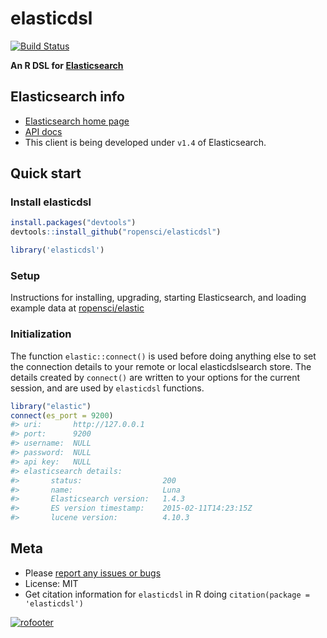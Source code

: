 elasticdsl
=======



[![Build Status](https://api.travis-ci.org/ropensci/elasticdsl.png)](https://travis-ci.org/ropensci/elasticdsl)

**An R DSL for [Elasticsearch](http://elasticsearch.org)**

## Elasticsearch info

* [Elasticsearch home page](http://elasticsearch.org)
* [API docs](http://www.elasticsearch.org/guide/en/elasticsearch/reference/current/index.html)
* This client is being developed under `v1.4` of Elasticsearch.

## Quick start

### Install elasticdsl


```r
install.packages("devtools")
devtools::install_github("ropensci/elasticdsl")
```


```r
library('elasticdsl')
```

### Setup

Instructions for installing, upgrading, starting Elasticsearch, and loading example data at [ropensci/elastic](https://github.com/ropensci/elastic#install-elasticsearch)

### Initialization

The function `elastic::connect()` is used before doing anything else to set the connection details to your remote or local elasticdslsearch store. The details created by `connect()` are written to your options for the current session, and are used by `elasticdsl` functions.


```r
library("elastic")
connect(es_port = 9200)
#> uri:       http://127.0.0.1 
#> port:      9200 
#> username:  NULL 
#> password:  NULL 
#> api key:   NULL 
#> elasticsearch details:   
#>       status:                  200 
#>       name:                    Luna 
#>       Elasticsearch version:   1.4.3 
#>       ES version timestamp:    2015-02-11T14:23:15Z 
#>       lucene version:          4.10.3
```

## Meta

* Please [report any issues or bugs](https://github.com/ropensci/elasticdsl/issues)
* License: MIT
* Get citation information for `elasticdsl` in R doing `citation(package = 'elasticdsl')`

[![rofooter](http://ropensci.org/public_images/github_footer.png)](http://ropensci.org)
